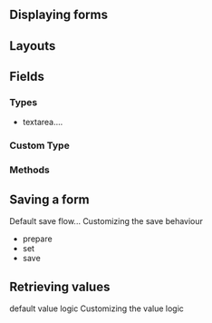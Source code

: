 
## Displaying forms

## Layouts

## Fields
### Types
- textarea....
### Custom Type
### Methods

## Saving a form
Default save flow...
Customizing the save behaviour
- prepare
- set
- save
## Retrieving values
default value logic
Customizing the value logic
